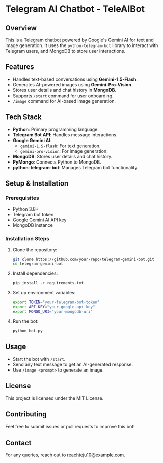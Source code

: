 # Telegram AI Chatbot - TeleAIBot

## Overview
This is a Telegram chatbot powered by Google's Gemini AI for text and image generation. It uses the `python-telegram-bot` library to interact with Telegram users, and MongoDB to store user interactions.

## Features
- Handles text-based conversations using **Gemini-1.5-Flash**.
- Generates AI-powered images using **Gemini-Pro-Vision**.
- Stores user details and chat history in **MongoDB**.
- Supports `/start` command for user onboarding.
- `/image` command for AI-based image generation.

## Tech Stack
- **Python**: Primary programming language.
- **Telegram Bot API**: Handles message interactions.
- **Google Gemini AI**:
  - `gemini-1.5-flash`: For text generation.
  - `gemini-pro-vision`: For image generation.
- **MongoDB**: Stores user details and chat history.
- **PyMongo**: Connects Python to MongoDB.
- **python-telegram-bot**: Manages Telegram bot functionality.

## Setup & Installation
### Prerequisites
- Python 3.8+
- Telegram bot token
- Google Gemini AI API key
- MongoDB instance

### Installation Steps
1. Clone the repository:
   ```bash
   git clone https://github.com/your-repo/telegram-gemini-bot.git
   cd telegram-gemini-bot
   ```
2. Install dependencies:
   ```bash
   pip install -r requirements.txt
   ```
3. Set up environment variables:
   ```bash
   export TOKEN="your-telegram-bot-token"
   export API_KEY="your-google-api-key"
   export MONGO_URI="your-mongodb-uri"
   ```
4. Run the bot:
   ```bash
   python bot.py
   ```

## Usage
- Start the bot with `/start`.
- Send any text message to get an AI-generated response.
- Use `/image <prompt>` to generate an image.

## License
This project is licensed under the MIT License.

## Contributing
Feel free to submit issues or pull requests to improve this bot!

## Contact
For any queries, reach out to [reachteju10@example.com](mailto:your-email@example.com).

